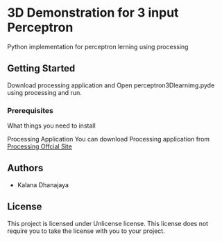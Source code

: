 # 3D Demonstration for 3 input Perceptron

Python implementation for perceptron lerning using processing 

## Getting Started
Download processing application and Open perceptron3Dlearnimg.pyde using processing and run.
### Prerequisites

What things you need to install


Processing Application
You can download Processing application from [Processing Offcial Site](https://processing.org/)



## Authors

* Kalana Dhanajaya

## License

This project is licensed under Unlicense license. This license does not require you to take the license with you to your project.

